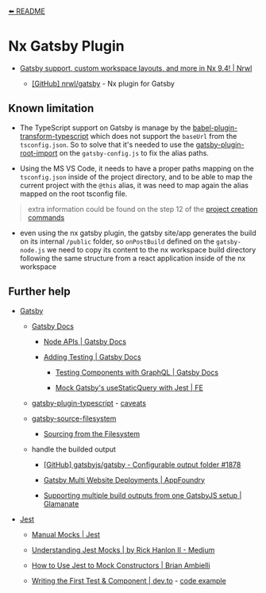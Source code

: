 [⬅️ README](../README.md)

# Nx Gatsby Plugin

- [Gatsby support, custom workspace layouts, and more in Nx 9.4! | Nrwl](https://blog.nrwl.io/gatsby-support-custom-workspace-layouts-and-more-in-nx-9-4-497ae105bf4)

  - [[GitHub] nrwl/gatsby](https://github.com/nrwl/gatsby) - Nx plugin for Gatsby

## Known limitation

- The TypeScript support on Gatsby is manage by the [babel-plugin-transform-typescript](https://babeljs.io/docs/en/babel-plugin-transform-typescript.html) which does not support the `baseUrl` from the `tsconfig.json`. So to solve that it's needed to use the [gatsby-plugin-root-import](https://www.gatsbyjs.org/packages/gatsby-plugin-root-import/) on the `gatsby-config.js` to fix the alias paths.

- Using the MS VS Code, it needs to have a proper paths mapping on the `tsconfig.json` inside of the project directory, and to be able to map the current project with the `@this` alias, it was need to map again the alias mapped on the root tsconfig file.

> extra information could be found on the step 12 of the [project creation commands](project-creation-commands.md)

- even using the nx gatsby plugin, the gatsby site/app generates the build on its internal `/public` folder, so `onPostBuild` defined on the `gatsby-node.js` we need to copy its content to the nx workspace build directory following the same structure from a react application inside of the nx workspace

## Further help

- [Gatsby](https://www.gatsbyjs.org/)

  - [Gatsby Docs](https://www.gatsbyjs.org/docs/)

    - [Node APIs | Gatsby Docs](https://www.gatsbyjs.org/docs/node-apis/)

    - [Adding Testing | Gatsby Docs](https://www.gatsbyjs.org/docs/testing/)

      - [Testing Components with GraphQL | Gatsby Docs](https://www.gatsbyjs.org/docs/testing-components-with-graphql/)

      - [Mock Gatsby's useStaticQuery with Jest | FE](https://florian.ec/blog/mock-gatsby-usestaticquery-jest/)

  - [gatsby-plugin-typescript](https://www.gatsbyjs.org/packages/gatsby-plugin-typescript/) - [caveats](https://www.gatsbyjs.org/packages/gatsby-plugin-typescript/?=#caveats)

  - [gatsby-source-filesystem](https://www.gatsbyjs.org/packages/gatsby-source-filesystem/)

    - [Sourcing from the Filesystem](https://www.gatsbyjs.org/docs/sourcing-from-the-filesystem/)

  - handle the builded output

    - [[GitHub] gatsbyjs/gatsby - Configurable output folder #1878](https://github.com/gatsbyjs/gatsby/issues/1878)

    - [Gatsby Multi Website Deployments | AppFoundry](https://www.appfoundry.be/blog/gatsby-multi-website-deployments)

    - [Supporting multiple build outputs from one GatsbyJS setup | Glamanate](https://glamanate.com/blog/supporting-multiple-build-outputs-one-gatsbyjs-setup)

- [Jest](https://jestjs.io/)

  - [Manual Mocks | Jest](https://jestjs.io/docs/en/manual-mocks)

  - [Understanding Jest Mocks | by Rick Hanlon II - Medium](https://medium.com/@rickhanlonii/understanding-jest-mocks-f0046c68e53c)

  - [How to Use Jest to Mock Constructors | Brian Ambielli](https://bambielli.com/til/2018-01-07-mocking-constructors/)

  - [Writing the First Test & Component | dev.to](https://dev.to/_lexedwards/writing-the-first-test-component-5h1o) - [code example](https://github.com/lexedwards/alexedwards-co)
